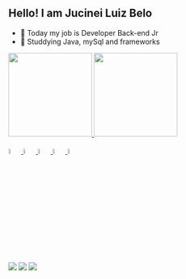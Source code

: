## Hello! I am Jucinei Luiz Belo

- 🔭 Today my job is Developer Back-end Jr
- 🌱 Studdying Java, mySql and frameworks 

<div>
<a href="https://github.com/jucineibelo">
<img height="165em" src="https://github-readme-stats.vercel.app/api/top-langs/?username=jucineibelo&amp;layout=compact&amp;langs_count=7&amp;theme=dark" style="max-width: 100%;">
<img height="165em" src="https://github-readme-stats.vercel.app/api?username=jucineibelo&amp;show_icons=true&amp;theme=dark&amp;include_all_commits=true&amp;count_private=true" style="max-width: 100%;">

</div>

<div style="display in line_block"><br>
<img width="5%" src="https://cdn.jsdelivr.net/gh/devicons/devicon/icons/html5/html5-original-wordmark.svg" />   
<img width="5%" src="https://cdn.jsdelivr.net/gh/devicons/devicon/icons/css3/css3-original-wordmark.svg" /> 
<img width="5%" src="https://cdn.jsdelivr.net/gh/devicons/devicon/icons/javascript/javascript-plain.svg" />
<img width="5%" src="https://cdn.jsdelivr.net/gh/devicons/devicon/icons/python/python-original.svg" />
<img width="5%" src="https://cdn.jsdelivr.net/gh/devicons/devicon/icons/java/java-original.svg" />

##
<div>
<a href="mailto:jucineibelo@gmail.com"><img src="https://img.shields.io/badge/-Gmail-%23333?style=for-the-badge&amp;logo=gmail&amp;logoColor=white"></a>
<a href="https://www.linkedin.com/in/jucinei-belo/" rel="nofollow"><img src="https://img.shields.io/badge/-LinkedIn-%230077B5?style=for-the-badge&amp;logo=linkedin&amp;logoColor=white"></a>
<a href="https://www.instagram.com/jucineibelo/" rel="nofollow"><img src="https://img.shields.io/badge/-Instagram-%23E4405F?style=for-the-badge&amp;logo=instagram&amp;logoColor=white"></a>
</div>



          
          
